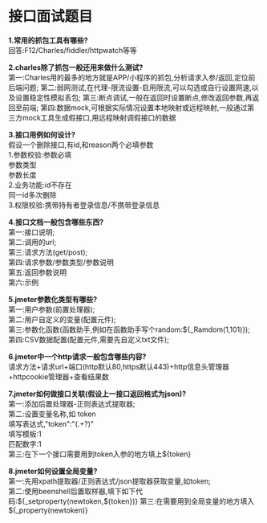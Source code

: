 # 接口面试题目  
**1.常用的抓包工具有哪些?**  
    回答:F12/Charles/fiddler/httpwatch等等
    
**2.charles除了抓包一般还用来做什么测试?**  
    第一:Charles用的最多的地方就是APP/小程序的抓包,分析请求入参/返回,定位前后端问题;
    第二:弱网测试,在代理-限流设置-启用限流,可以勾选或自行设置网速,以及设置稳定性模拟丢包;
    第三:断点调试,一般在返回时设置断点,修改返回参数,再返回至前端;
    第四:数据mock,可根据实际情况设置本地映射或远程映射,一般通过第三方mock工具生成假接口,用远程映射调假接口的数据  
        
**3.接口用例如何设计?**  
  假设一个删除接口,有id,和reason两个必填参数  
       1.参数校验:参数必填  
                参数类型  
                参数长度  
       2.业务功能:id不存在  
                同一id多次删除  
       3.权限校验:携带持有者登录信息/不携带登录信息  
                
**4.接口文档一般包含哪些东西?**  
    第一:接口说明;  
    第二:调用的url;  
    第三:请求方法(get/post);  
    第四:请求参数/参数类型/参数说明  
    第五:返回参数说明  
    第六:示例  
    
**5.jmeter参数化类型有哪些?**  
    第一:用户参数(前置处理器);  
    第二:用户自定义的变量(配置元件);  
    第三:参数化函数(函数助手,例如在函数助手写个random:${_Ramdom(1,101)});  
    第四:CSV数据配置(配置元件,需要先自定义txt文件);  
    
**6.jmeter中一个http请求一般包含哪些内容?**  
    请求方法+请求url+端口(http默认80,https默认443)+http信息头管理器+httpcookie管理器+查看结果数  
    
**7.jmeter如何做接口关联(假设上一接口返回格式为json)?**  
    第一:添加后置处理器-正则表达式提取器;  
    第二:设置变量名称,如 token  
        填写表达式,"token":"(.+?)"  
        填写模板:$1$  
        匹配数字:1  
    第三:在下一个接口需要用到token入参的地方填上${token}  
    
**8.jmeter如何设置全局变量?**  
    第一:先用xpath提取器/正则表达式/json提取器获取变量,如token;  
    第二:使用beenshell后置取样器,填下如下代码:${_setproperty(newtoken,${token})}  
    第三:在需要用到全局变量的地方填入${_property(newtoken)}  